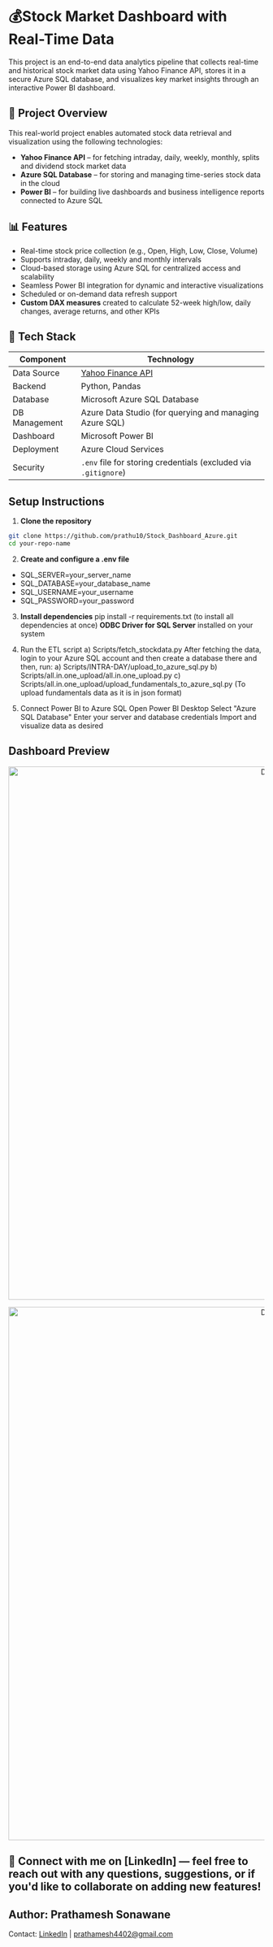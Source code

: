 # 💰Stock Market Dashboard with Real-Time Data
This project is an end-to-end data analytics pipeline that collects real-time and historical stock market data using Yahoo Finance API, stores it in a secure Azure SQL database, and visualizes key market insights through an interactive Power BI dashboard.

 ## 🔄 Project Overview
This real-world project enables automated stock data retrieval and visualization using the following technologies:

- **Yahoo Finance API** – for fetching intraday, daily, weekly, monthly, splits and dividend stock market data
- **Azure SQL Database** – for storing and managing time-series stock data in the cloud
- **Power BI** – for building live dashboards and business intelligence reports connected to Azure SQL

 ## 📊 Features
-  Real-time stock price collection (e.g., Open, High, Low, Close, Volume)
-  Supports intraday, daily, weekly and monthly intervals
-  Cloud-based storage using Azure SQL for centralized access and scalability
-  Seamless Power BI integration for dynamic and interactive visualizations
-  Scheduled or on-demand data refresh support
-  **Custom DAX measures** created to calculate 52-week high/low, daily changes, average returns, and other KPIs

  ## 🧰 Tech Stack

| Component       | Technology                                                      |
|-----------------|-----------------------------------------------------------------|
| Data Source     | [Yahoo Finance API](https://pypi.org/project/yfinance/)         |
| Backend         | Python, Pandas                                                  |
| Database        | Microsoft Azure SQL Database                                    |
| DB Management   | Azure Data Studio (for querying and managing Azure SQL)
| Dashboard       | Microsoft Power BI                                              |
| Deployment      | Azure Cloud Services                                            |
| Security        | `.env` file for storing credentials (excluded via `.gitignore`) |


 ##  Setup Instructions
 1. **Clone the repository**
   ```bash
   git clone https://github.com/prathu10/Stock_Dashboard_Azure.git
   cd your-repo-name
```
2. **Create and configure a .env file**
- SQL_SERVER=your_server_name
- SQL_DATABASE=your_database_name
- SQL_USERNAME=your_username
- SQL_PASSWORD=your_password

3. **Install dependencies**
pip install -r requirements.txt (to install all dependencies at once)
 **ODBC Driver for SQL Server** installed on your system

5. Run the ETL script
   a) Scripts/fetch_stockdata.py
After fetching the data, login to your Azure SQL account and then create a database there and then, run:
a)  Scripts/INTRA-DAY/upload_to_azure_sql.py
b)  Scripts/all.in.one_upload/all.in.one_upload.py
c)  Scripts/all.in.one_upload/upload_fundamentals_to_azure_sql.py (To upload fundamentals data as it is in json format)

6. Connect Power BI to Azure SQL
Open Power BI Desktop
Select "Azure SQL Database"
Enter your server and database credentials
Import and visualize data as desired

 ## Dashboard Preview

 <p align="center">
  <img src="Images/dashboard 1.jpg" width="1050" alt="Dashboard"/>
</p>
<p align="center">
  <img src="Images/dashboard 2.jpg" width="1050" alt="Dashboard"/>
</p>


## 🙌 Connect with me on [LinkedIn] — feel free to reach out with any questions, suggestions, or if you'd like to collaborate on adding new features!
## Author: Prathamesh Sonawane
Contact: [LinkedIn](https://www.linkedin.com/in/prathsonawane/) | prathamesh4402@gmail.com



